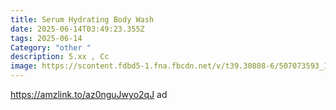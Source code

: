 ```yaml
---
title: Serum Hydrating Body Wash
date: 2025-06-14T03:49:23.355Z
tags: 2025-06-14
Category: "other "
description: 5.xx , Cc
image: https://scontent.fdbd5-1.fna.fbcdn.net/v/t39.30808-6/507073593_122163874862522111_786163009966506922_n.jpg?_nc_cat=106&ccb=1-7&_nc_sid=127cfc&_nc_ohc=30gW0YBTmTwQ7kNvwHO970f&_nc_oc=AdkKihxEUIDxqQS0FZ8-HLl5aNLyRpLPcFhsVo3h8TG8jaJy9Z531hUf2dg1IH4w41DS7A6e7zJzqeUbpPAYnolG&_nc_zt=23&_nc_ht=scontent.fdbd5-1.fna&_nc_gid=8BRvz5P_jRHMJhUs5d-oHQ&oh=00_AfPVur7f2gswQ4UO2lvodzy0WJ8B2MeTHDknxX8Z8a1RBQ&oe=6852C908
---
```

https://amzlink.to/az0nguJwyo2qJ   ad